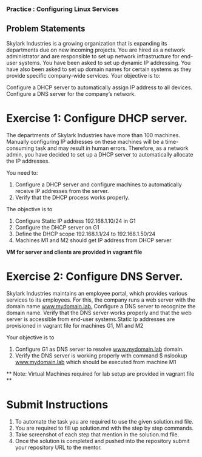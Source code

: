 ### Practice : Configuring Linux Services

## Problem Statements

Skylark Industries is a growing organization that is expanding its departments due on new incoming projects. You are hired as a network administrator and are responsible to set up network infrastructure for end-user systems. You have been asked to set up dynamic IP addressing. You have also been asked to set up domain names for certain systems as they provide specific company-wide services.​
Your objective is to:​

Configure a DHCP server to automatically assign IP address to all devices.​
Configure a DNS server for the company’s network.​

# Exercise 1: Configure DHCP server.

The departments of Skylark Industries have more than 100 machines. Manually configuring IP addresses on these machines will be a time-consuming task and may result in human errors. Therefore, as a network admin, you have decided to set up a DHCP server to automatically allocate the IP addresses.​

You need to: ​

1. Configure a DHCP server and configure machines to automatically receive IP addresses from the server.​
1. Verify that the DHCP process works properly.​

The objective  is to​

1. Configure Static IP address 192.168.1.10/24 in G1
1. Configure the DHCP server on G1 ​
1. Define the DHCP scope 192.168.1.1/24 to 192.168.1.50/24
1. Machines M1 and M2 should get IP address from DHCP server​

​**VM for server and clients are provided in vagrant file**

# Exercise 2: Configure DNS Server.​

Skylark Industries maintains an employee portal, which provides various services to its employees. For this, the company runs a web server with the domain name www.mydomain.lab.​ 
Configure a DNS server to recognize the domain name.​
Verify that the DNS server works properly and that the web server is accessible from end-user systems.​
Static Ip addresses are provisioned in vagrant file for machines G1, M1 and M2

Your objective is to ​
1. Configure G1 as DNS server ​to resolve www.mydomain.lab​ domain.
1. Verify the DNS server is working properly with command $ nslookup www.mydomain.lab which should be executed from machine M1​

** Note: Virtual Machines required for lab setup are provided in vagrant file​**

# Submit Instructions
1. To automate the task you are required to use the given solution.md file. 
2. You are required to fill up solution.md with the step by step commands.
3. Take screenshot of each step that mention in the solution.md file.
4. Once the solution is completed and pushed into the repository submit your repository URL to the mentor.
